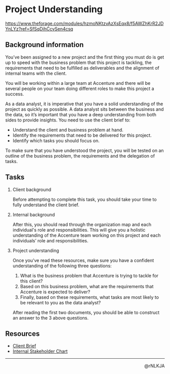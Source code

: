 # Project Understanding

<https://www.theforage.com/modules/hzmoNKtzvAzXsEqx8/f5AWZhKrR2JDYnLYz?ref=SfSqDihCcvSen4csq>

## Background information

You’ve been assigned to a new project and the first thing you must do is get up to speed with the business problem that this project is tackling, the requirements that need to be fulfilled as deliverables and the alignment of internal teams with the client.

You will be working within a large team at Accenture and there will be several people on your team doing different roles to make this project a success.

As a data analyst, it is imperative that you have a solid understanding of the project as quickly as possible. A data analyst sits between the business and the data, so it’s important that you have a deep understanding from both sides to provide insights. You need to use the client brief to:

- Understand the client and business problem at hand.
- Identify the requirements that need to be delivered for this project.
- Identify which tasks you should focus on.

To make sure that you have understood the project, you will be tested on an outline of the business problem, the requirements and the delegation of tasks.

## Tasks

1. Client background

   Before attempting to complete this task, you should take your time to fully understand the client brief.

2. Internal background

   After this, you should read through the organization map and each individual's role and responsibilities. This will give you a holistic understanding of the Accenture team working on this project and each individuals’ role and responsibilities.

3. Project understanding

   Once you’ve read these resources, make sure you have a confident understanding of the following three questions:

   1. What is the business problem that Accenture is trying to tackle for this client?
   2. Based on this business problem, what are the requirements that Accenture is expected to deliver?
   3. Finally, based on these requirements, what tasks are most likely to be relevant to you as the data analyst?

   After reading the first two documents, you should be able to construct an answer to the 3 above questions.

## Resources

- [Client Brief](https://cdn.theforage.com/vinternships/companyassets/T6kdcdKSTfg2aotxT/MsAqi7SNLKw3C6LAr/1627415260932/Data_Analytics%20Client%20Brief.pdf)
- [Internal Stakeholder Chart](https://cdn.theforage.com/vinternships/companyassets/T6kdcdKSTfg2aotxT/MsAqi7SNLKw3C6LAr/1627477074699/Internal%20stakeholder%20chart.pdf)

---

<p align=right>@rNLKJA</p>
